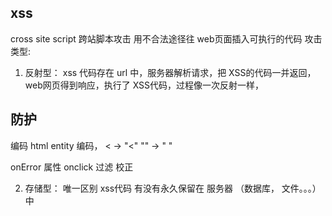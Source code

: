 ## xss 
cross site script 跨站脚本攻击
用不合法途径往 web页面插入可执行的代码
攻击类型:
1. 反射型：
  xss 代码存在 url 中，服务器解析请求，把 XSS的代码一并返回，web网页得到响应，执行了  XSS代码，过程像一次反射一样，
## 防护
编码 html entity 编码， < -> "&lt;" "" -> "&nbsp;"
<script>alert(1)</script>
onError 属性 onclick <script>XX</script>
过滤 
校正

2. 存储型：
  唯一区别 xss代码 有没有永久保留在 服务器 （数据库， 文件。。。）中